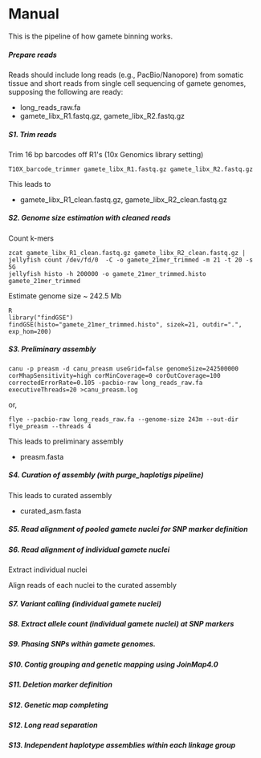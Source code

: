 Manual
=
This is the pipeline of how gamete binning works.

##### Prepare reads

Reads should include long reads (e.g., PacBio/Nanopore) from somatic tissue and short reads from
single cell sequencing of gamete genomes, supposing the following are ready:

* long_reads_raw.fa
* gamete_libx_R1.fastq.gz, gamete_libx_R2.fastq.gz


##### S1. Trim reads

Trim 16 bp barcodes off R1's (10x Genomics library setting)

    T10X_barcode_trimmer gamete_libx_R1.fastq.gz gamete_libx_R2.fastq.gz

This leads to

* gamete_libx_R1_clean.fastq.gz, gamete_libx_R2_clean.fastq.gz


##### S2. Genome size estimation with cleaned reads

Count k-mers

    zcat gamete_libx_R1_clean.fastq.gz gamete_libx_R2_clean.fastq.gz | jellyfish count /dev/fd/0  -C -o gamete_21mer_trimmed -m 21 -t 20 -s 5G
    jellyfish histo -h 200000 -o gamete_21mer_trimmed.histo gamete_21mer_trimmed

Estimate genome size ~ 242.5 Mb

    R
    library("findGSE")
    findGSE(histo="gamete_21mer_trimmed.histo", sizek=21, outdir=".", exp_hom=200)

##### S3. Preliminary assembly

    canu -p preasm -d canu_preasm useGrid=false genomeSize=242500000 corMhapSensitivity=high corMinCoverage=0 corOutCoverage=100 correctedErrorRate=0.105 -pacbio-raw long_reads_raw.fa executiveThreads=20 >canu_preasm.log

or,

    flye --pacbio-raw long_reads_raw.fa --genome-size 243m --out-dir flye_preasm --threads 4

This leads to preliminary assembly

* preasm.fasta

##### S4. Curation of assembly (with purge_haplotigs pipeline)



This leads to curated assembly

* curated_asm.fasta


##### S5. Read alignment of pooled gamete nuclei for SNP marker definition

##### S6. Read alignment of individual gamete nuclei

Extract individual nuclei

Align reads of each nuclei to the curated assembly

##### S7. Variant calling (individual gamete nuclei)

##### S8. Extract allele count (individual gamete nuclei) at SNP markers

##### S9. Phasing SNPs within gamete genomes.

##### S10. Contig grouping and genetic mapping using JoinMap4.0

##### S11. Deletion marker definition

##### S12. Genetic map completing

##### S12. Long read separation

##### S13. Independent haplotype assemblies within each linkage group
